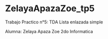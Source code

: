 # ZelayaApazaZoe_tp5
Trabajo Practico n°5: TDA Lista enlazada simple

Alumna: Zelaya Apaza Zoe 2do Informatica
